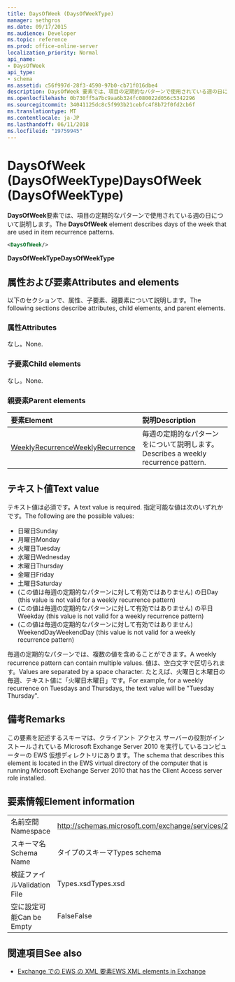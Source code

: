 ```yaml
---
title: DaysOfWeek (DaysOfWeekType)
manager: sethgros
ms.date: 09/17/2015
ms.audience: Developer
ms.topic: reference
ms.prod: office-online-server
localization_priority: Normal
api_name:
- DaysOfWeek
api_type:
- schema
ms.assetid: c56f997d-28f3-4590-97b0-cb71f016dbe4
description: DaysOfWeek 要素では、項目の定期的なパターンで使用されている週の日について説明します。
ms.openlocfilehash: 0b730ff5a7bc9aa6b324fc080022d056c5342296
ms.sourcegitcommit: 34041125dc8c5f993b21cebfc4f8b72f0fd2cb6f
ms.translationtype: MT
ms.contentlocale: ja-JP
ms.lasthandoff: 06/11/2018
ms.locfileid: "19759945"
---
```

# <a name="daysofweek-daysofweektype"></a><span data-ttu-id="67f9b-103">DaysOfWeek (DaysOfWeekType)</span><span class="sxs-lookup"><span data-stu-id="67f9b-103">DaysOfWeek (DaysOfWeekType)</span></span>

<span data-ttu-id="67f9b-104">**DaysOfWeek**要素では、項目の定期的なパターンで使用されている週の日について説明します。</span><span class="sxs-lookup"><span data-stu-id="67f9b-104">The **DaysOfWeek** element describes days of the week that are used in item recurrence patterns.</span></span> 
  
```XML
<DaysOfWeek/>
```

<span data-ttu-id="67f9b-105">**DaysOfWeekType**</span><span class="sxs-lookup"><span data-stu-id="67f9b-105">**DaysOfWeekType**</span></span>

## <a name="attributes-and-elements"></a><span data-ttu-id="67f9b-106">属性および要素</span><span class="sxs-lookup"><span data-stu-id="67f9b-106">Attributes and elements</span></span>

<span data-ttu-id="67f9b-107">以下のセクションで、属性、子要素、親要素について説明します。</span><span class="sxs-lookup"><span data-stu-id="67f9b-107">The following sections describe attributes, child elements, and parent elements.</span></span>
  
### <a name="attributes"></a><span data-ttu-id="67f9b-108">属性</span><span class="sxs-lookup"><span data-stu-id="67f9b-108">Attributes</span></span>

<span data-ttu-id="67f9b-109">なし。</span><span class="sxs-lookup"><span data-stu-id="67f9b-109">None.</span></span>
  
### <a name="child-elements"></a><span data-ttu-id="67f9b-110">子要素</span><span class="sxs-lookup"><span data-stu-id="67f9b-110">Child elements</span></span>

<span data-ttu-id="67f9b-111">なし。</span><span class="sxs-lookup"><span data-stu-id="67f9b-111">None.</span></span>
  
### <a name="parent-elements"></a><span data-ttu-id="67f9b-112">親要素</span><span class="sxs-lookup"><span data-stu-id="67f9b-112">Parent elements</span></span>

|<span data-ttu-id="67f9b-113">**要素**</span><span class="sxs-lookup"><span data-stu-id="67f9b-113">**Element**</span></span>|<span data-ttu-id="67f9b-114">**説明**</span><span class="sxs-lookup"><span data-stu-id="67f9b-114">**Description**</span></span>|
|:-----|:-----|
|[<span data-ttu-id="67f9b-115">WeeklyRecurrence</span><span class="sxs-lookup"><span data-stu-id="67f9b-115">WeeklyRecurrence</span></span>](weeklyrecurrence.md) <br/> |<span data-ttu-id="67f9b-116">毎週の定期的なパターンをについて説明します。</span><span class="sxs-lookup"><span data-stu-id="67f9b-116">Describes a weekly recurrence pattern.</span></span>  <br/> |
   
## <a name="text-value"></a><span data-ttu-id="67f9b-117">テキスト値</span><span class="sxs-lookup"><span data-stu-id="67f9b-117">Text value</span></span>

<span data-ttu-id="67f9b-118">テキスト値は必須です。</span><span class="sxs-lookup"><span data-stu-id="67f9b-118">A text value is required.</span></span> <span data-ttu-id="67f9b-119">指定可能な値は次のいずれかです。</span><span class="sxs-lookup"><span data-stu-id="67f9b-119">The following are the possible values:</span></span>
  
- <span data-ttu-id="67f9b-120">日曜日</span><span class="sxs-lookup"><span data-stu-id="67f9b-120">Sunday</span></span>    
- <span data-ttu-id="67f9b-121">月曜日</span><span class="sxs-lookup"><span data-stu-id="67f9b-121">Monday</span></span>    
- <span data-ttu-id="67f9b-122">火曜日</span><span class="sxs-lookup"><span data-stu-id="67f9b-122">Tuesday</span></span>    
- <span data-ttu-id="67f9b-123">水曜日</span><span class="sxs-lookup"><span data-stu-id="67f9b-123">Wednesday</span></span>    
- <span data-ttu-id="67f9b-124">木曜日</span><span class="sxs-lookup"><span data-stu-id="67f9b-124">Thursday</span></span>    
- <span data-ttu-id="67f9b-125">金曜日</span><span class="sxs-lookup"><span data-stu-id="67f9b-125">Friday</span></span>    
- <span data-ttu-id="67f9b-126">土曜日</span><span class="sxs-lookup"><span data-stu-id="67f9b-126">Saturday</span></span>    
- <span data-ttu-id="67f9b-127">(この値は毎週の定期的なパターンに対して有効ではありません) の日</span><span class="sxs-lookup"><span data-stu-id="67f9b-127">Day (this value is not valid for a weekly recurrence pattern)</span></span>    
- <span data-ttu-id="67f9b-128">(この値は毎週の定期的なパターンに対して有効ではありません) の平日</span><span class="sxs-lookup"><span data-stu-id="67f9b-128">Weekday (this value is not valid for a weekly recurrence pattern)</span></span>    
- <span data-ttu-id="67f9b-129">(この値は毎週の定期的なパターンに対して有効ではありません) WeekendDay</span><span class="sxs-lookup"><span data-stu-id="67f9b-129">WeekendDay (this value is not valid for a weekly recurrence pattern)</span></span>
    
<span data-ttu-id="67f9b-130">毎週の定期的なパターンでは、複数の値を含めることができます。</span><span class="sxs-lookup"><span data-stu-id="67f9b-130">A weekly recurrence pattern can contain multiple values.</span></span> <span data-ttu-id="67f9b-131">値は、空白文字で区切られます。</span><span class="sxs-lookup"><span data-stu-id="67f9b-131">Values are separated by a space character.</span></span> <span data-ttu-id="67f9b-132">たとえば、火曜日と木曜日の毎週、テキスト値に「火曜日木曜日」です。</span><span class="sxs-lookup"><span data-stu-id="67f9b-132">For example, for a weekly recurrence on Tuesdays and Thursdays, the text value will be "Tuesday Thursday".</span></span>
  
## <a name="remarks"></a><span data-ttu-id="67f9b-133">備考</span><span class="sxs-lookup"><span data-stu-id="67f9b-133">Remarks</span></span>

<span data-ttu-id="67f9b-134">この要素を記述するスキーマは、クライアント アクセス サーバーの役割がインストールされている Microsoft Exchange Server 2010 を実行しているコンピューターの EWS 仮想ディレクトリにあります。</span><span class="sxs-lookup"><span data-stu-id="67f9b-134">The schema that describes this element is located in the EWS virtual directory of the computer that is running Microsoft Exchange Server 2010 that has the Client Access server role installed.</span></span>
  
## <a name="element-information"></a><span data-ttu-id="67f9b-135">要素情報</span><span class="sxs-lookup"><span data-stu-id="67f9b-135">Element information</span></span>

|||
|:-----|:-----|
|<span data-ttu-id="67f9b-136">名前空間</span><span class="sxs-lookup"><span data-stu-id="67f9b-136">Namespace</span></span>  <br/> |http://schemas.microsoft.com/exchange/services/2006/types  <br/> |
|<span data-ttu-id="67f9b-137">スキーマ名</span><span class="sxs-lookup"><span data-stu-id="67f9b-137">Schema Name</span></span>  <br/> |<span data-ttu-id="67f9b-138">タイプのスキーマ</span><span class="sxs-lookup"><span data-stu-id="67f9b-138">Types schema</span></span>  <br/> |
|<span data-ttu-id="67f9b-139">検証ファイル</span><span class="sxs-lookup"><span data-stu-id="67f9b-139">Validation File</span></span>  <br/> |<span data-ttu-id="67f9b-140">Types.xsd</span><span class="sxs-lookup"><span data-stu-id="67f9b-140">Types.xsd</span></span>  <br/> |
|<span data-ttu-id="67f9b-141">空に設定可能</span><span class="sxs-lookup"><span data-stu-id="67f9b-141">Can be Empty</span></span>  <br/> |<span data-ttu-id="67f9b-142">False</span><span class="sxs-lookup"><span data-stu-id="67f9b-142">False</span></span>  <br/> |
   
## <a name="see-also"></a><span data-ttu-id="67f9b-143">関連項目</span><span class="sxs-lookup"><span data-stu-id="67f9b-143">See also</span></span>

- [<span data-ttu-id="67f9b-144">Exchange での EWS の XML 要素</span><span class="sxs-lookup"><span data-stu-id="67f9b-144">EWS XML elements in Exchange</span></span>](ews-xml-elements-in-exchange.md)

